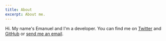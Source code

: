 ```yaml
---
title: About
excerpt: About me.
---
```

Hi. My name's Emanuel and I'm a developer. You can find me on [Twitter](https://twitter.com/efreitasn) and [GitHub](https://github.com/efreitasn) or [send me an email](mailto:hi@efreitasn.dev).